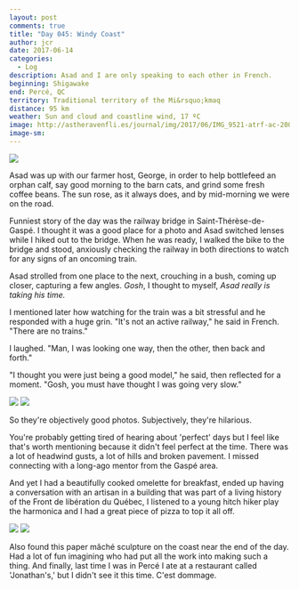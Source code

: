 ```yaml
---
layout: post
comments: true
title: "Day 045: Windy Coast"
author: jcr
date: 2017-06-14
categories:
  - Log
description: Asad and I are only speaking to each other in French.
beginning: Shigawake
end: Percé, QC
territory: Traditional territory of the Mi&rsquo;kmaq 
distance: 95 km
weather: Sun and cloud and coastline wind, 17 ºC
image: http://astheravenfli.es/journal/img/2017/06/IMG_9521-atrf-ac-2000-web.jpg
image-sm:
---
```


<img src="http://astheravenfli.es/journal/img/2017/06/IMG_9507-atrf-ac-2000-web.jpg">

Asad was up with our farmer host, George, in order to help bottlefeed an orphan calf, say good morning to the barn cats, and grind some fresh coffee beans. The sun rose, as it always does, and by mid-morning we were on the road.

Funniest story of the day was the railway bridge in Saint-Thérèse-de-Gaspé. I thought it was a good place for a photo and Asad switched lenses while I hiked out to the bridge. When he was ready, I walked the bike to the bridge and stood, anxiously checking the railway in both directions to watch for any signs of an oncoming train.

Asad strolled from one place to the next, crouching in a bush, coming up closer, capturing a few angles. <i>Gosh</i>, I thought to myself, <i>Asad really is taking his time.</i>

I mentioned later how watching for the train was a bit stressful and he responded with a huge grin. "It's not an active railway," he said in French. "There are no trains."

I laughed. "Man, I was looking one way, then the other, then back and forth."

"I thought you were just being a good model," he said, then reflected for a moment. "Gosh, you must have thought I was going very slow."

<img src="http://astheravenfli.es/journal/img/2017/06/IMG_9539-atrf-ac-2000-web.jpg">

<img src="http://astheravenfli.es/journal/img/2017/06/IMG_9550-atrf-ac-2000-web.jpg">

So they're objectively good photos. Subjectively, they're hilarious.

You're probably getting tired of hearing about 'perfect' days but I feel like that's worth mentioning because it didn't feel perfect at the time. There was a lot of headwind gusts, a lot of hills and broken pavement. I missed connecting with a long-ago mentor from the Gaspé area. 

And yet I had a beautifully cooked omelette for breakfast, ended up having a conversation with an artisan in a building that was part of a living history of the Front de libération du Québec, I listened to a young hitch hiker play the harmonica and I had a great piece of pizza to top it all off.

<img src="http://astheravenfli.es/journal/img/2017/06/IMG_3563-atrf-jcr-2000-web.jpg">

<img src="http://astheravenfli.es/journal/img/2017/06/IMG_3572-atrf-jcr-2000-web.jpg">

Also found this paper mâché sculpture on the coast near the end of the day. Had a lot of fun imagining who had put all the work into making such a thing. And finally, last time I was in Percé I ate at a restaurant called 'Jonathan's,' but I didn't see it this time. C'est dommage.
